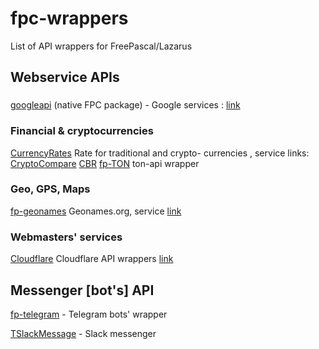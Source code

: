 # fpc-wrappers
List of API wrappers for FreePascal/Lazarus

## Webservice APIs

### 
[googleapi](https://gitlab.com/freepascal.org/fpc/source/-/tree/main/packages/googleapi) (native FPC package) - Google services : [link](https://google.com)

### Financial & cryptocurrencies
[CurrencyRates](https://github.com/Al-Muhandis/CurrencyRates) Rate for traditional and crypto- currencies , service links: [CryptoCompare](https://www.cryptocompare.com/) [CBR](https://cbr.ru/)
[fp-TON](https://github.com/Al-Muhandis/fp-ton) ton-api wrapper

### Geo, GPS, Maps
[fp-geonames](https://github.com/Al-Muhandis/fp-geonames) Geonames.org, service [link](https://www.geonames.org/)

### Webmasters' services
[Cloudflare](https://github.com/Al-Muhandis/CloudFlare) Cloudflare API wrappers [link](https://cloudflare.com)

## Messenger [bot's] API
[fp-telegram](https://github.com/Al-Muhandis/fp-telegram) - Telegram bots' wrapper

[TSlackMessage](https://github.com/seryal/TSlackMessage) - Slack messenger
